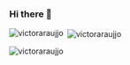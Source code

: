 ### Hi there 👋

<p><img align="left" src="https://github-readme-stats.vercel.app/api/top-langs?username=victoraraujjo&show_icons=true&layout=compact&theme=transparent" alt="victoraraujjo" /></p>

<p>&nbsp;<img align="center" src="https://github-readme-stats.vercel.app/api?username=victoraraujjo&show_icons=true&theme=transparent" alt="victoraraujjo" /></p>

<p><img align="center" src="https://github-readme-streak-stats.herokuapp.com/?user=victoraraujjo&theme=transparent" alt="victoraraujjo" /></p>
